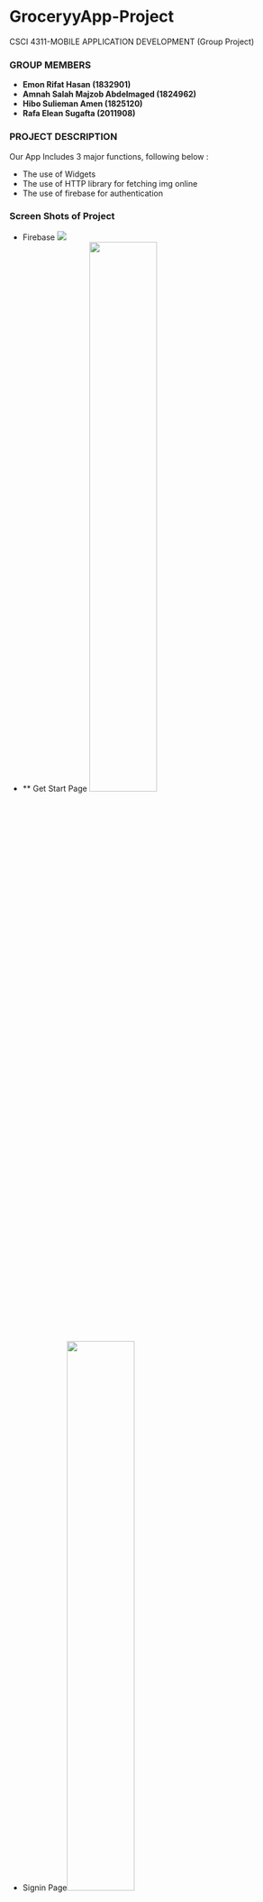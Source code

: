 # GroceryyApp-Project
CSCI 4311-MOBILE APPLICATION DEVELOPMENT (Group Project)

### GROUP MEMBERS
- **Emon Rifat Hasan     			(1832901)**
- **Amnah Salah Majzob Abdelmaged       (1824962)**
- **Hibo Sulieman Amen       (1825120)**
- **Rafa Elean Sugafta        (2011908)**


### PROJECT DESCRIPTION

Our App Includes 3 major functions, following below :
- The use of Widgets
- The use of HTTP library for fetching img online
- The use of firebase for authentication

### Screen Shots of Project

-  Firebase <img src="https://github.com/rifathasanemon/GroceryyApp-Project/blob/main/ProjectScreenShot/firebase.PNG">
- ** Get Start Page <img src=https://github.com/rifathasanemon/GroceryyApp-Project/blob/main/ProjectScreenShot/Screenshot_20230128_165647.png width=50% height=50%>
-  Signin Page<img src=https://github.com/rifathasanemon/GroceryyApp-Project/blob/main/ProjectScreenShot/Screenshot_20230128_171014.png width=50% height=50%>
-  Login Page <img src=https://github.com/rifathasanemon/GroceryyApp-Project/blob/main/ProjectScreenShot/Screenshot_20230128_165710.png width=50% height=50%>
-  Login In <img src=https://github.com/rifathasanemon/GroceryyApp-Project/blob/main/ProjectScreenShot/Screenshot_20230128_165742.png width=50% height=50%>
-  Home Page <img src=https://github.com/rifathasanemon/GroceryyApp-Project/blob/main/ProjectScreenShot/Screenshot_20230128_165751.png width=50% height=50%>
-  Cart Page <img src=https://github.com/rifathasanemon/GroceryyApp-Project/blob/main/ProjectScreenShot/Screenshot_20230128_165804.png width=50% height=50%>
-  SuccessFull Payment Page <img src=https://github.com/rifathasanemon/GroceryyApp-Project/blob/main/ProjectScreenShot/Screenshot_20230128_165827.png width=50% height=50%>
